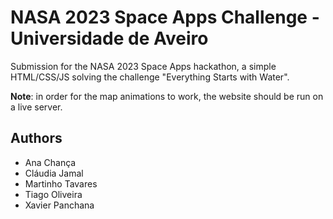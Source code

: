 # NASA 2023 Space Apps Challenge - Universidade de Aveiro

Submission for the NASA 2023 Space Apps hackathon, a simple HTML/CSS/JS solving the challenge "Everything Starts with Water".

**Note**: in order for the map animations to work, the website should be run on a live server.

## Authors

- Ana Chança
- Cláudia Jamal
- Martinho Tavares
- Tiago Oliveira
- Xavier Panchana